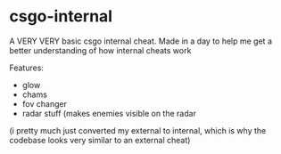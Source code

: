 # csgo-internal

A VERY VERY basic csgo internal cheat. Made in a day to help me get a better understanding of how internal cheats work

Features:
- glow
- chams
- fov changer
- radar stuff (makes enemies visible on the radar


(i pretty much just converted my external to internal, which is why the codebase looks very similar to an external cheat)
